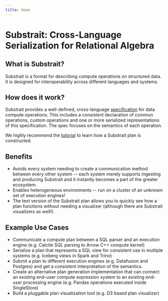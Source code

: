 ```yaml
---
title: Home
---
```

# Substrait: Cross-Language Serialization for Relational Algebra



## What is Substrait?

Substrait is a format for describing compute operations on structured data. It is designed for interoperability across different languages and systems.



## How does it work?

Substrait provides a well-defined, cross-language [specification](spec/specification) for data compute operations.  This includes a consistent declaration of common operations, custom operations and one or more serialized representations of this specification.  The spec focuses on the semantics of each operation.

We highly recommend the [tutorial](/tutorial/sql_to_substrait/) to learn how a Substrait plan is constructed.



## Benefits

* Avoids every system needing to create a communication method between every other system -- each system merely supports ingesting and producing Substrait and it instantly becomes a part of the greater ecosystem.
* Enables heterogeneous environments -- run on a cluster of an unknown set of execution engines!
* The text version of the Substrait plan allows you to quickly see how a plan functions without needing a visualizer (although there are Substrait visualizers as well!).



## Example Use Cases

* Communicate a compute plan between a SQL parser and an execution engine (e.g. Calcite SQL parsing to Arrow C++ compute kernel)
* Serialize a plan that represents a SQL view for consistent use in multiple systems (e.g. Iceberg views in Spark and Trino)
* Submit a plan to different execution engines (e.g. Datafusion and Postgres) and get a consistent interpretation of the semantics.
* Create an alternative plan generation implementation that can connect an existing end-user compute expression system to an existing end-user processing engine (e.g. Pandas operations executed inside SingleStore)
* Build a pluggable plan visualization tool (e.g. D3 based plan visualizer)

